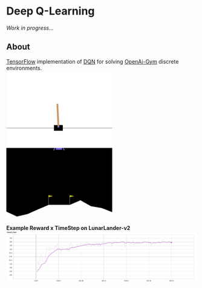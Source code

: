# Deep Q-Learning
*Work in progress...*  
## About  
[TensorFlow](https://www.tensorflow.org/) implementation of [DQN](https://www.nature.com/nature/journal/v518/n7540/full/nature14236.html?foxtrotcallback=true) for solving [OpenAi-Gym](https://gym.openai.com/) discrete environments.  
<img src="assets/cart_pole.gif" width="280" height="200" />
<img src="assets/lunar_lander.gif" width="280" height="200" />  
**Example Reward x TimeStep on LunarLander-v2**  
![Lunar reward](assets/lunar_reward.png)  
